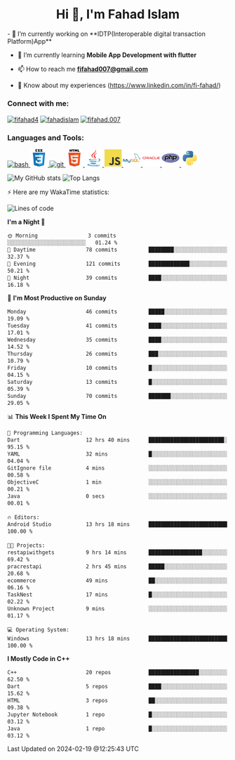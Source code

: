 <h1 align="center">Hi 👋, I'm Fahad Islam</h1>
- 🔭 I’m currently working on **IDTP(Interoperable digital transaction Platform)App**

- 🌱 I’m currently learning **Mobile App Development with flutter**

- 📫 How to reach me **fifahad007@gmail.com**

- 📄 Know about my experiences (https://www.linkedin.com/in/fi-fahad/)

<h3 align="left">Connect with me:</h3>
<p align="left">
<a href="https://twitter.com/fifahad4" target="blank"><img align="center" src="https://raw.githubusercontent.com/rahuldkjain/github-profile-readme-generator/master/src/images/icons/Social/twitter.svg" alt="fifahad4" height="30" width="40" /></a>
<a href="https://www.linkedin.com/in/fi-fahad/" target="blank"><img align="center" src="https://raw.githubusercontent.com/rahuldkjain/github-profile-readme-generator/master/src/images/icons/Social/linked-in-alt.svg" alt="fahadislam" height="30" width="40" /></a>
<a href="https://fb.com/fifahad.007" target="blank"><img align="center" src="https://raw.githubusercontent.com/rahuldkjain/github-profile-readme-generator/master/src/images/icons/Social/facebook.svg" alt="fifahad.007" height="30" width="40" /></a>
</p>

<h3 align="left">Languages and Tools:</h3>
<p align="left"> <a href="https://www.gnu.org/software/bash/" target="_blank" rel="noreferrer"> <img src="https://www.vectorlogo.zone/logos/gnu_bash/gnu_bash-icon.svg" alt="bash" width="40" height="40"/> </a> <a href="https://www.w3schools.com/css/" target="_blank" rel="noreferrer"> <img src="https://raw.githubusercontent.com/devicons/devicon/master/icons/css3/css3-original-wordmark.svg" alt="css3" width="40" height="40"/> </a> <a href="https://git-scm.com/" target="_blank" rel="noreferrer"> <img src="https://www.vectorlogo.zone/logos/git-scm/git-scm-icon.svg" alt="git" width="40" height="40"/> </a> <a href="https://www.w3.org/html/" target="_blank" rel="noreferrer"> <img src="https://raw.githubusercontent.com/devicons/devicon/master/icons/html5/html5-original-wordmark.svg" alt="html5" width="40" height="40"/> </a> <a href="https://www.java.com" target="_blank" rel="noreferrer"> <img src="https://raw.githubusercontent.com/devicons/devicon/master/icons/java/java-original.svg" alt="java" width="40" height="40"/> </a> <a href="https://developer.mozilla.org/en-US/docs/Web/JavaScript" target="_blank" rel="noreferrer"> <img src="https://raw.githubusercontent.com/devicons/devicon/master/icons/javascript/javascript-original.svg" alt="javascript" width="40" height="40"/> </a> <a href="https://www.mysql.com/" target="_blank" rel="noreferrer"> <img src="https://raw.githubusercontent.com/devicons/devicon/master/icons/mysql/mysql-original-wordmark.svg" alt="mysql" width="40" height="40"/> </a> <a href="https://www.oracle.com/" target="_blank" rel="noreferrer"> <img src="https://raw.githubusercontent.com/devicons/devicon/master/icons/oracle/oracle-original.svg" alt="oracle" width="40" height="40"/> </a> <a href="https://www.php.net" target="_blank" rel="noreferrer"> <img src="https://raw.githubusercontent.com/devicons/devicon/master/icons/php/php-original.svg" alt="php" width="40" height="40"/> </a> <a href="https://www.python.org" target="_blank" rel="noreferrer"> <img src="https://raw.githubusercontent.com/devicons/devicon/master/icons/python/python-original.svg" alt="python" width="40" height="40"/> </a> </p>

![My GitHub stats](https://github-readme-stats.vercel.app/api?username=Fahaddada47&show_icons=true&theme=radical)
![Top Langs](https://github-readme-stats.vercel.app/api/top-langs/?username=Fahaddada47&layout=donut)


⚡ Here are my WakaTime statistics:

<!--START_SECTION:waka-->
![Lines of code](https://img.shields.io/badge/From%20Hello%20World%20I%27ve%20Written-340.1%20thousand%20lines%20of%20code-blue)

**I'm a Night 🦉** 

```text
🌞 Morning                3 commits           ░░░░░░░░░░░░░░░░░░░░░░░░░   01.24 % 
🌆 Daytime                78 commits          ████████░░░░░░░░░░░░░░░░░   32.37 % 
🌃 Evening                121 commits         █████████████░░░░░░░░░░░░   50.21 % 
🌙 Night                  39 commits          ████░░░░░░░░░░░░░░░░░░░░░   16.18 % 
```
📅 **I'm Most Productive on Sunday** 

```text
Monday                   46 commits          █████░░░░░░░░░░░░░░░░░░░░   19.09 % 
Tuesday                  41 commits          ████░░░░░░░░░░░░░░░░░░░░░   17.01 % 
Wednesday                35 commits          ████░░░░░░░░░░░░░░░░░░░░░   14.52 % 
Thursday                 26 commits          ███░░░░░░░░░░░░░░░░░░░░░░   10.79 % 
Friday                   10 commits          █░░░░░░░░░░░░░░░░░░░░░░░░   04.15 % 
Saturday                 13 commits          █░░░░░░░░░░░░░░░░░░░░░░░░   05.39 % 
Sunday                   70 commits          ███████░░░░░░░░░░░░░░░░░░   29.05 % 
```


📊 **This Week I Spent My Time On** 

```text
💬 Programming Languages: 
Dart                     12 hrs 40 mins      ████████████████████████░   95.15 % 
YAML                     32 mins             █░░░░░░░░░░░░░░░░░░░░░░░░   04.04 % 
GitIgnore file           4 mins              ░░░░░░░░░░░░░░░░░░░░░░░░░   00.58 % 
ObjectiveC               1 min               ░░░░░░░░░░░░░░░░░░░░░░░░░   00.21 % 
Java                     0 secs              ░░░░░░░░░░░░░░░░░░░░░░░░░   00.01 % 

🔥 Editors: 
Android Studio           13 hrs 18 mins      █████████████████████████   100.00 % 

🐱‍💻 Projects: 
restapiwithgets          9 hrs 14 mins       █████████████████░░░░░░░░   69.42 % 
pracrestapi              2 hrs 45 mins       █████░░░░░░░░░░░░░░░░░░░░   20.68 % 
ecommerce                49 mins             ██░░░░░░░░░░░░░░░░░░░░░░░   06.16 % 
TaskNest                 17 mins             █░░░░░░░░░░░░░░░░░░░░░░░░   02.22 % 
Unknown Project          9 mins              ░░░░░░░░░░░░░░░░░░░░░░░░░   01.17 % 

💻 Operating System: 
Windows                  13 hrs 18 mins      █████████████████████████   100.00 % 
```

**I Mostly Code in C++** 

```text
C++                      20 repos            ████████████████░░░░░░░░░   62.50 % 
Dart                     5 repos             ████░░░░░░░░░░░░░░░░░░░░░   15.62 % 
HTML                     3 repos             ██░░░░░░░░░░░░░░░░░░░░░░░   09.38 % 
Jupyter Notebook         1 repo              █░░░░░░░░░░░░░░░░░░░░░░░░   03.12 % 
Java                     1 repo              █░░░░░░░░░░░░░░░░░░░░░░░░   03.12 % 
```




 Last Updated on 2024-02-19 @12:25:43 UTC
<!--END_SECTION:waka-->
